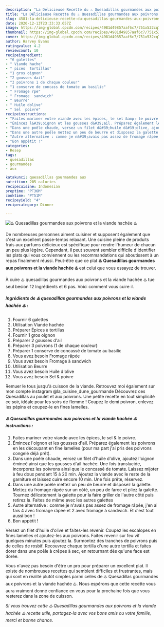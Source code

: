 ```yaml
---
description: "La Délicieuse Recette du ♨️ Quesadillas gourmandes aux poivrons et la viande hachée ♨️"
title: "La Délicieuse Recette du ♨️ Quesadillas gourmandes aux poivrons et la viande hachée ♨️"
slug: 4581-la-delicieuse-recette-du-quesadillas-gourmandes-aux-poivrons-et-la-viande-hachee
date: 2020-12-13T23:33:33.657Z
image: https://img-global.cpcdn.com/recipes/4981d49857aaf6c7/751x532cq70/♨️-quesadillas-gourmandes-aux-poivrons-et-la-viande-hachee-♨️-photo-principale-de-la-recette.jpg
thumbnail: https://img-global.cpcdn.com/recipes/4981d49857aaf6c7/751x532cq70/♨️-quesadillas-gourmandes-aux-poivrons-et-la-viande-hachee-♨️-photo-principale-de-la-recette.jpg
cover: https://img-global.cpcdn.com/recipes/4981d49857aaf6c7/751x532cq70/♨️-quesadillas-gourmandes-aux-poivrons-et-la-viande-hachee-♨️-photo-principale-de-la-recette.jpg
author: Harvey Evans
ratingvalue: 4.2
reviewcount: 10
recipeingredient:
- "6 galettes"
- " Viande hache"
- " pices  tortillas"
- "1 gros oignon"
- "2 gousses dail"
- "3 poivrons 1 de chaque couleur"
- "1 conserve de concass de tomate au basilic"
- " Fromage rpe"
- " Fromage  sandwich"
- " Beurre"
- " Huile dolive"
- " Sel  poivre"
recipeinstructions:
- "Faites mariner votre viande avec les épices, le sel &amp; le poivre."
- "Émincez l&#39;oignon et les gousses d&#39;ail. Préparez également les poivrons en les découpant en fine lamelles (pour ma part j&#39;ai pris des poivrons congelé déjà prêt)."
- "Dans une poêle chaude, versez un filet d&#39;huile d&#39;olive, ajoutez l&#39;oignon émincé ainsi que les gousses d&#39;ail hachée. Une fois translucide, incorporez les poivrons ainsi que le concassé de tomate. Laissez mijoter à feu doux pendant 15 à 20 min. Ajoutez la viande avec le reste de la garniture et laissez cuire encore 10 min. Une fois prête, réservez."
- "Dans une autre poêle mettez un peu de beurre et disposez la galette. Mettez du fromage râpée sur un côté, un peu de farce et pliez la galette. Tournez délicatement la galette pour la faire griller de l&#39;autre côté puis retirez la. Faites de même avec les autres galettes"
- "Autre alternative : comme je n&#39;avais pas assez de fromage râpée, j&#39;en ai fais 4 avec fromage râpée et 2 avec fromage à sandwich. Et c&#39;est tout aussi bon !"
- "Bon appétit !"
categories:
- Resep
tags:
- quesadillas
- gourmandes
- aux

katakunci: quesadillas gourmandes aux 
nutrition: 205 calories
recipecuisine: Indonesian
preptime: "PT36M"
cooktime: "PT51M"
recipeyield: "4"
recipecategory: Dinner

---
```



![♨️ Quesadillas gourmandes aux poivrons et la viande hachée ♨️](https://img-global.cpcdn.com/recipes/4981d49857aaf6c7/751x532cq70/♨️-quesadillas-gourmandes-aux-poivrons-et-la-viande-hachee-♨️-photo-principale-de-la-recette.jpg)

De nombreuses personnes aiment cuisiner et supposent également que c'est un excellent passe-temps relaxant. Une cuisine pleine de produits frais aux parfums délicieux est spécifique pour rendre l'humeur de chacun un peu plus légère. Cependant, il peut souvent sembler difficile d'identifier les plats qui vous conviennent ou les recommandations qui aboutissent à un repas finalement réussi. Peut-être que ce plat <strong> ♨️ Quesadillas gourmandes aux poivrons et la viande hachée ♨️ </strong> est celui que vous essayez de trouver.

<!--inarticleads1-->

À cuire ♨️ quesadillas gourmandes aux poivrons et la viande hachée ♨️ tue seul besion 12 Ingrédients et 6 pas. Voici comment vous cuire il.

##### Ingrédients de ♨️ quesadillas gourmandes aux poivrons et la viande hachée ♨️ :

1. Fournir 6 galettes
1. Utilisation  Viande hachée
1. Préparer  Épices à tortillas
1. Fournir 1 gros oignon
1. Préparer 2 gousses d&#39;ail
1. Préparer 3 poivrons (1 de chaque couleur)
1. Préparer 1 conserve de concassé de tomate au basilic
1. Vous avez besoin  Fromage râpée
1. Vous avez besoin  Fromage à sandwich
1. Utilisation  Beurre
1. Vous avez besoin  Huile d&#39;olive
1. Vous avez besoin  Sel &amp; poivre


Remuer le tous jusqu&#39;à cuisson de la viande. Retrouvez moi également sur mon compte instagram @la_cuisine_dune_gourmande Découvrez ces Quesadillas au poulet et aux poivrons. Une petite recette en tout simplicité ce soir, idéale pour les soirs de flemme ! Coupez le demi poivron, enlevez les pépins et coupez-le en fines lamelles. 

<!--inarticleads2-->

##### ♨️ Quesadillas gourmandes aux poivrons et la viande hachée ♨️ instructions :

1. Faites mariner votre viande avec les épices, le sel &amp; le poivre.
1. Émincez l&#39;oignon et les gousses d&#39;ail. Préparez également les poivrons en les découpant en fine lamelles (pour ma part j&#39;ai pris des poivrons congelé déjà prêt).
1. Dans une poêle chaude, versez un filet d&#39;huile d&#39;olive, ajoutez l&#39;oignon émincé ainsi que les gousses d&#39;ail hachée. Une fois translucide, incorporez les poivrons ainsi que le concassé de tomate. Laissez mijoter à feu doux pendant 15 à 20 min. Ajoutez la viande avec le reste de la garniture et laissez cuire encore 10 min. Une fois prête, réservez.
1. Dans une autre poêle mettez un peu de beurre et disposez la galette. Mettez du fromage râpée sur un côté, un peu de farce et pliez la galette. Tournez délicatement la galette pour la faire griller de l&#39;autre côté puis retirez la. Faites de même avec les autres galettes
1. Autre alternative : comme je n&#39;avais pas assez de fromage râpée, j&#39;en ai fais 4 avec fromage râpée et 2 avec fromage à sandwich. Et c&#39;est tout aussi bon !
1. Bon appétit !


Versez un filet d&#39;huile d&#39;olive et faites-les revenir. Coupez les escalopes en fines lamelles et ajoutez-les aux poivrons. Faites revenir sur feu vif quelques minutes puis ajoutez la. Surmontez des tranches de poivrons puis de celles de rosbif. Recouvrez chaque tortilla d&#39;une autre tortilla et faites dorer dans une poêle à crêpes à sec, en retournant dès qu&#39;une face est dorée. 

<!--inarticleads1-->

<p>
Vous n'avez pas besoin d'être un pro pour préparer un excellent plat. Il existe de nombreuses recettes qui semblent difficiles et frustrantes, mais qui sont en réalité plutôt simples parmi celles de ♨️ Quesadillas gourmandes aux poivrons et la viande hachée ♨️. Nous espérons que cette recette vous aura vraiment donné confiance en vous pour la prochaine fois que vous resterez dans la zone de cuisson.
</p>

<p>
<i>Si vous trouvez cette ♨️ Quesadillas gourmandes aux poivrons et la viande hachée ♨️ recette utile, partagez-la avec vos bons amis ou votre famille, merci et bonne chance.</i>
</p>
